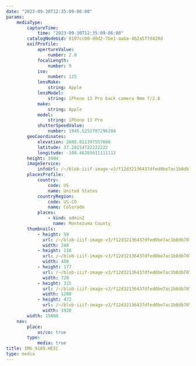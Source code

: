 ```yaml
---
date: "2023-09-30T12:35:09-06:00"
params:
    mediaType:
        captureTime:
            time: "2023-09-30T12:35:09-06:00"
        catalogNodeUid: 0197cc00-d0d2-7be1-aaba-462a577d420d
        exifProfile:
            apertureValue:
                number: 2.8
            focalLength:
                number: 9
            iso:
                number: 125
            lensMake:
                string: Apple
            lensModel:
                string: iPhone 13 Pro back camera 9mm f/2.8
            make:
                string: Apple
            model:
                string: iPhone 13 Pro
            shutterSpeedValue:
                number: 1945.5252787296204
        geoCoordinates:
            elevation: 2608.811397557666
            latitude: 37.28154722222222
            longitude: -108.46203611111112
        height: 3904
        imageService:
            infoUrl: /~/blob-iiif-image-v3/f12d32136437dfed0be7ac1b8db7075cd62c4db1933f13bdca521883231c4e54/info.json
        placesProfile:
            country:
                code: US
                name: United States
            countryRegion:
                code: US-CO
                name: Colorado
            places:
                - kind: admin2
                  name: Montezuma County
        thumbnails:
            - height: 59
              url: /~/blob-iiif-image-v3/f12d32136437dfed0be7ac1b8db7075cd62c4db1933f13bdca521883231c4e54/full/240%2C59/0/default.jpg
              width: 240
            - height: 118
              url: /~/blob-iiif-image-v3/f12d32136437dfed0be7ac1b8db7075cd62c4db1933f13bdca521883231c4e54/full/480%2C118/0/default.jpg
              width: 480
            - height: 177
              url: /~/blob-iiif-image-v3/f12d32136437dfed0be7ac1b8db7075cd62c4db1933f13bdca521883231c4e54/full/720%2C177/0/default.jpg
              width: 720
            - height: 315
              url: /~/blob-iiif-image-v3/f12d32136437dfed0be7ac1b8db7075cd62c4db1933f13bdca521883231c4e54/full/1280%2C315/0/default.jpg
              width: 1280
            - height: 472
              url: /~/blob-iiif-image-v3/f12d32136437dfed0be7ac1b8db7075cd62c4db1933f13bdca521883231c4e54/full/1920%2C472/0/default.jpg
              width: 1920
        width: 15860
    nav:
        place:
            us/co: true
        type:
            media: true
title: IMG_9189.HEIC
type: media
---
```

